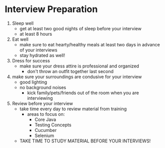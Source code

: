 # Interview Preparation
1. Sleep well
    - get at least two good nights of sleep before your interview
    - at least 8 hours
2. Eat well
    - make sure to eat hearty/healthy meals at least two days in advance of your interviews
    - stay hydrated as well!
3. Dress for success
    - make sure your dress attire is professional and organized
        - don't throw an outfit together last second
4. make sure your surroundings are condusive for your interview
    - good lighting
    - no background noises
        - kick family/pets/friends out of the room when you are interviewing
5. Review before your interview
    - take time every day to review material from training
        - areas to focus on:
            - Core Java
            - Testing Concepts
            - Cucumber
            - Selenium
    - TAKE TIME TO STUDY MATERIAL BEFORE YOUR INTERVIEWS!
